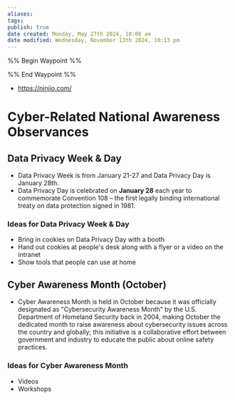 ```yaml
---
aliases: 
tags: 
publish: true
date created: Monday, May 27th 2024, 10:00 am
date modified: Wednesday, November 13th 2024, 10:13 pm
---
```


%% Begin Waypoint %%


%% End Waypoint %%

- https://ninjio.com/

# Cyber-Related National Awareness Observances

## Data Privacy Week & Day

- Data Privacy Week is from January 21-27 and Data Privacy Day is January 28th.
- Data Privacy Day is celebrated on **January 28** each year to commemorate Convention 108 – the first legally binding international treaty on data protection signed in 1981.

### Ideas for Data Privacy Week & Day

- Bring in cookies on Data Privacy Day with a booth
- Hand out cookies at people's desk along with a flyer or a video on the intranet
- Show tools that people can use at home

## Cyber Awareness Month (October)

- Cyber Awareness Month is held in October because it was officially designated as "Cybersecurity Awareness Month" by the U.S. Department of Homeland Security back in 2004, making October the dedicated month to raise awareness about cybersecurity issues across the country and globally; this initiative is a collaborative effort between government and industry to educate the public about online safety practices.

### Ideas for Cyber Awareness Month

- Videos
- Workshops
